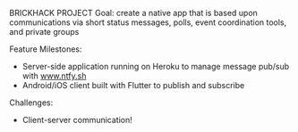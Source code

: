 BRICKHACK PROJECT
Goal: create a native app that is based upon communications via short status messages, polls, event coordination tools, and private groups

Feature Milestones:
- Server-side application running on Heroku to manage message pub/sub with www.ntfy.sh
- Android/iOS client built with Flutter to publish and subscribe

Challenges:
- Client-server communication!
